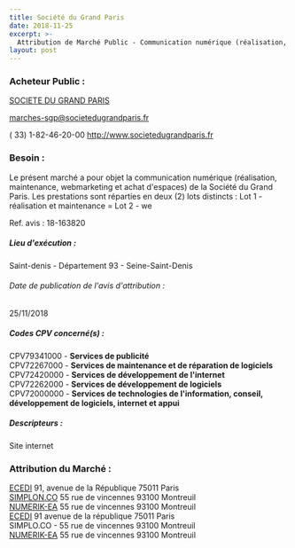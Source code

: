 ```yaml
---
title: Société du Grand Paris
date: 2018-11-25
excerpt: >-
  Attribution de Marché Public - Communication numérique (réalisation, maintenance, webmarketing et achat d'espaces)
layout: post
---
```


### Acheteur Public : 
<a href="/acheteur-139/siren-525046017"> SOCIETE DU GRAND PARIS</a><br/>



marches-sgp@societedugrandparis.fr

( 33) 1-82-46-20-00
http://www.societedugrandparis.fr
### Besoin :

Le présent marché a pour objet la communication numérique (réalisation, maintenance, webmarketing et achat d'espaces) de la Société du Grand Paris. Les prestations sont réparties en deux (2) lots distincts : Lot 1 - réalisation et maintenance = Lot 2 - we

Ref. avis : 18-163820


##### Lieu d'exécution :

Saint-denis - Département 93 - Seine-Saint-Denis

###### Date de publication de l'avis d'attribution : 
25/11/2018

##### Codes CPV concerné(s) :
CPV79341000 - **Services de publicité** <br/>
CPV72267000 - **Services de maintenance et de réparation de logiciels** <br/>
CPV72420000 - **Services de développement de l'internet** <br/>
CPV72262000 - **Services de développement de logiciels** <br/>
CPV72000000 - **Services de technologies de l'information, conseil, développement de logiciels, internet et appui** <br/>

##### Descripteurs :
Site internet <br/>

### Attribution du Marché :
<a href="/entreprise-561/siren-439112905"> ECEDI</a>    91, avenue de la République 75011 Paris <br/>
<a href="/entreprise-575/siren-792791329"> SIMPLON.CO</a>    55 rue de vincennes 93100 Montreuil <br/>
<a href="/entreprise-579/siren-818528994"> NUMERIK-EA</a>    55 rue de vincennes 93100 Montreuil <br/>
<a href="/entreprise-561/siren-439112905"> ECEDI</a>    91 avenue de la république 75011 Paris <br/>
SIMPLO.CO - 55 rue de vincennes 93100 Montreuil <br/>
<a href="/entreprise-579/siren-818528994"> NUMERIK-EA</a>    55 rue de vincennes 93100 Montreuil <br/>
